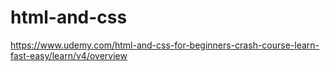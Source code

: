 # html-and-css
https://www.udemy.com/html-and-css-for-beginners-crash-course-learn-fast-easy/learn/v4/overview
